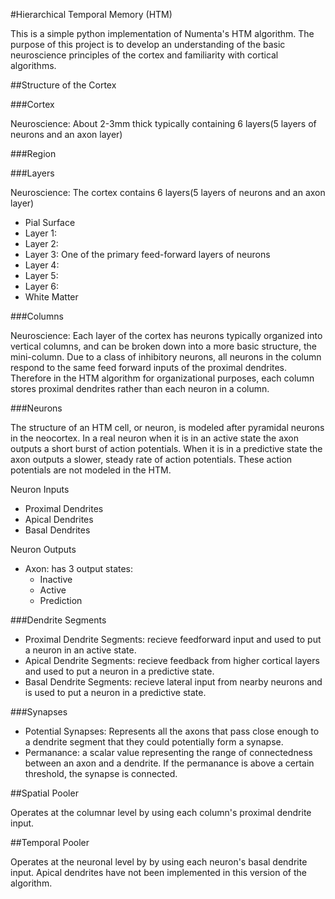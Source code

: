 #Hierarchical Temporal Memory (HTM)

This is a simple python implementation of Numenta's HTM algorithm.  The purpose of this project is to develop an understanding of the basic neuroscience principles of the cortex and familiarity with cortical algorithms.

##Structure of the Cortex

###Cortex

Neuroscience:  About 2-3mm thick typically containing 6 layers(5 layers of neurons and an axon layer)

###Region



###Layers

Neuroscience: The cortex contains 6 layers(5 layers of neurons and an axon layer)
+ Pial Surface
+ Layer 1: 
+ Layer 2: 
+ Layer 3: One of the primary feed-forward layers of neurons
+ Layer 4: 
+ Layer 5: 
+ Layer 6: 
+ White Matter

###Columns

Neuroscience: Each layer of the cortex has neurons typically organized into vertical columns, and can be broken down into a more basic structure, the mini-column.  Due to a class of inhibitory neurons, all neurons in the column respond to the same feed forward inputs of the proximal dendrites.  Therefore in the HTM algorithm for organizational purposes, each column stores proximal dendrites rather than each neuron in a column.

###Neurons

The structure of an HTM cell, or neuron, is modeled after pyramidal neurons in the neocortex.  In a real neuron when it is in an active state the axon outputs a short burst of action potentials.  When it is in a predictive state the axon outputs a slower, steady rate of action potentials.  These action potentials are not modeled in the HTM.

Neuron Inputs
+ Proximal Dendrites
+ Apical Dendrites
+ Basal Dendrites

Neuron Outputs
+ Axon: has 3 output states:
	+ Inactive
	+ Active
	+ Prediction

###Dendrite Segments

+ Proximal Dendrite Segments: recieve feedforward input and used to put a neuron in an active state.
+ Apical Dendrite Segments: recieve feedback from higher cortical layers and used to put a neuron in a predictive state.
+ Basal Dendrite Segments: recieve lateral input from nearby neurons and is used to put a neuron in a predictive state.

###Synapses

+ Potential Synapses: Represents all the axons that pass close enough to a dendrite segment that they could potentially form a synapse.
+ Permanance: a scalar value representing the range of connectedness between an axon and a dendrite.  If the permanance is above a certain threshold, the synapse is connected.

##Spatial Pooler

Operates at the columnar level by using each column's proximal dendrite input.

##Temporal Pooler

Operates at the neuronal level by by using each neuron's basal dendrite input.  Apical dendrites have not been implemented in this version of the algorithm.
